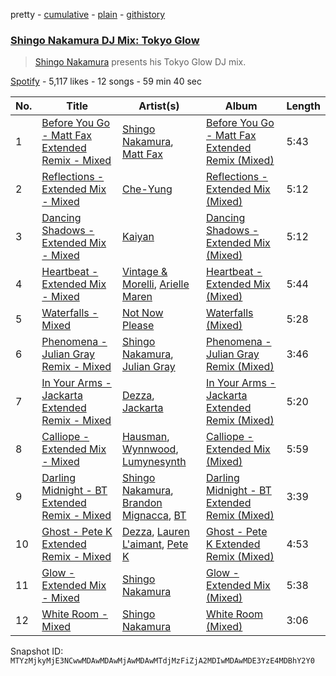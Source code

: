 pretty - [cumulative](/playlists/cumulative/37i9dQZF1DX2CGcax0KY23.md) - [plain](/playlists/plain/37i9dQZF1DX2CGcax0KY23) - [githistory](https://github.githistory.xyz/mackorone/spotify-playlist-archive/blob/main/playlists/plain/37i9dQZF1DX2CGcax0KY23)

### [Shingo Nakamura DJ Mix: Tokyo Glow](https://open.spotify.com/playlist/37i9dQZF1DX2CGcax0KY23)

> <a href="spotify:artist:58zz0VTpGNHn7MGTlW2cxQ">Shingo Nakamura</a> presents his Tokyo Glow DJ mix.

[Spotify](https://open.spotify.com/user/spotify) - 5,117 likes - 12 songs - 59 min 40 sec

| No. | Title | Artist(s) | Album | Length |
|---|---|---|---|---|
| 1 | [Before You Go \- Matt Fax Extended Remix \- Mixed](https://open.spotify.com/track/4UhwyjsNqLB9dG7YRUOBG7) | [Shingo Nakamura](https://open.spotify.com/artist/58zz0VTpGNHn7MGTlW2cxQ), [Matt Fax](https://open.spotify.com/artist/1XgI1X3xjXCKRP1ZjhqgkV) | [Before You Go \- Matt Fax Extended Remix \(Mixed\)](https://open.spotify.com/album/2lfOQIfdhLAaDp0drgxZ2r) | 5:43 |
| 2 | [Reflections \- Extended Mix \- Mixed](https://open.spotify.com/track/39MIqMJkSS0eK1Ovt6CJHq) | [Che\-Yung](https://open.spotify.com/artist/13QmW2r8VRgIKrXquuFtMH) | [Reflections \- Extended Mix \(Mixed\)](https://open.spotify.com/album/0WHjzziqpUgck85OmDz9FQ) | 5:12 |
| 3 | [Dancing Shadows \- Extended Mix \- Mixed](https://open.spotify.com/track/0A3csGeZJl5ur7mIGRxdaA) | [Kaiyan](https://open.spotify.com/artist/2LTLYlJsnetSUuVQEnVNrE) | [Dancing Shadows \- Extended Mix \(Mixed\)](https://open.spotify.com/album/076MAzr9rb0XbyB66AX3M3) | 5:12 |
| 4 | [Heartbeat \- Extended Mix \- Mixed](https://open.spotify.com/track/5SHrBWd2EJeqkzW4ENjFT2) | [Vintage & Morelli](https://open.spotify.com/artist/58dfpnXBkKgFNH2JFtEAv0), [Arielle Maren](https://open.spotify.com/artist/7MbnTNfDyXb2vTM1GYXsLV) | [Heartbeat \- Extended Mix \(Mixed\)](https://open.spotify.com/album/4MgzEALmOeEBu8xxUBLmpP) | 5:44 |
| 5 | [Waterfalls \- Mixed](https://open.spotify.com/track/1iP2vfvwxYgAlm2fri6ZyD) | [Not Now Please](https://open.spotify.com/artist/3f330dgm1dKMxsVZHy7M84) | [Waterfalls \(Mixed\)](https://open.spotify.com/album/3dvww3EcflpRP8TIIZbb9v) | 5:28 |
| 6 | [Phenomena \- Julian Gray Remix \- Mixed](https://open.spotify.com/track/7EBznBZpoYcRxBJogIjnI3) | [Shingo Nakamura](https://open.spotify.com/artist/58zz0VTpGNHn7MGTlW2cxQ), [Julian Gray](https://open.spotify.com/artist/7zgYgOlFA5NRLumUDzKSVN) | [Phenomena \- Julian Gray Remix \(Mixed\)](https://open.spotify.com/album/2cQudeESO2TIbZ6rby4VGv) | 3:46 |
| 7 | [In Your Arms \- Jackarta Extended Remix \- Mixed](https://open.spotify.com/track/2327NvPzYbKX99LS04gAns) | [Dezza](https://open.spotify.com/artist/3p7y4jD6cIfONGyx6xaFik), [Jackarta](https://open.spotify.com/artist/5kknK5Imix5mqqafSAxg7d) | [In Your Arms \- Jackarta Extended Remix \(Mixed\)](https://open.spotify.com/album/38aq3zA8l2ohAt5qaSuLza) | 5:20 |
| 8 | [Calliope \- Extended Mix \- Mixed](https://open.spotify.com/track/4MGQPdBGSxtJZezjxFYWWr) | [Hausman](https://open.spotify.com/artist/1jD9rZnKHp1tqnYMxSxkiQ), [Wynnwood](https://open.spotify.com/artist/5SD3UXASMH77lwNBo2lqj6), [Lumynesynth](https://open.spotify.com/artist/2piOPWDGkopcabpha2zngD) | [Calliope \- Extended Mix \(Mixed\)](https://open.spotify.com/album/6Nl1QMMuU7yeaQLufWLqm7) | 5:59 |
| 9 | [Darling Midnight \- BT Extended Remix \- Mixed](https://open.spotify.com/track/0fNab4eBLjN32KElvL9pz6) | [Shingo Nakamura](https://open.spotify.com/artist/58zz0VTpGNHn7MGTlW2cxQ), [Brandon Mignacca](https://open.spotify.com/artist/5k1EecpyjkutxtmZKlsBOj), [BT](https://open.spotify.com/artist/64MoFdq8ORI3V98AR5SPWL) | [Darling Midnight \- BT Extended Remix \(Mixed\)](https://open.spotify.com/album/17grMSAeSGRCtD7kuoYCke) | 3:39 |
| 10 | [Ghost \- Pete K Extended Remix \- Mixed](https://open.spotify.com/track/6JS4sfBgoF0R0Zz7qU7WTv) | [Dezza](https://open.spotify.com/artist/3p7y4jD6cIfONGyx6xaFik), [Lauren L'aimant](https://open.spotify.com/artist/2M2QzPADSybcVig2CBTcFJ), [Pete K](https://open.spotify.com/artist/2kwivERZbT1vThOGo32Wx6) | [Ghost \- Pete K Extended Remix \(Mixed\)](https://open.spotify.com/album/6aBcEzM5GeTK1MxGukzF9o) | 4:53 |
| 11 | [Glow \- Extended Mix \- Mixed](https://open.spotify.com/track/3mioQYZP7xYhjiqxj1CYtW) | [Shingo Nakamura](https://open.spotify.com/artist/58zz0VTpGNHn7MGTlW2cxQ) | [Glow \- Extended Mix \(Mixed\)](https://open.spotify.com/album/6UocKFV5KluHAeMmuaBzPZ) | 5:38 |
| 12 | [White Room \- Mixed](https://open.spotify.com/track/7zTSRY6T6OzYjfIL0eMgWK) | [Shingo Nakamura](https://open.spotify.com/artist/58zz0VTpGNHn7MGTlW2cxQ) | [White Room \(Mixed\)](https://open.spotify.com/album/6M5wTINxUICzU7fgoRjd7P) | 3:06 |

Snapshot ID: `MTYzMjkyMjE3NCwwMDAwMDAwMjAwMDAwMTdjMzFiZjA2MDIwMDAwMDE3YzE4MDBhY2Y0`
